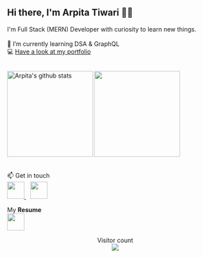 <!--img align="right" height="180px" src="https://github.com/Deeksha2501/Deeksha2501/blob/master/resources/progirl.png" alt="image" /> -->

<p align="left">

## Hi there, I'm Arpita Tiwari 👋🏻 
 
I'm Full Stack (MERN) Developer with curiosity to learn new things. <br>
<br>
🌱 I’m currently learning DSA & GraphQL <br>
💻 <a target="_blank" href="https://arpita-tiwari-1hkuon2bh.vercel.app/">Have a look at my portfolio </a>
  <p>
<br>



  <img align="left" height="200px" src="https://github-readme-stats.vercel.app/api?username=Arpita309&show_icons=true&count_private=true&title_color=e6005c" alt="Arpita's github stats" />

  <img align="centre" height="200px" src="https://github-readme-stats.vercel.app/api/top-langs/?username=Arpita309&title_color=e6005c" />

<br> 
<br>
<br>
 📫 Get in touch 
<br>

<a href="https://www.linkedin.com/in/arpita-tiwari-947bba179/">
<img  height='40px' src="https://img.icons8.com/bubbles/50/000000/linkedin.png"/>
</a>
<a style="padding:10px" href="mailto: arpitatiwari309@gmail.com">
  <img  height='40px' src="https://img.icons8.com/bubbles/50/000000/email.png"/>
</a>




 My <b>Resume</b>
<br>
<a href="https://drive.google.com/file/d/1DZpbWidW-9lrFFbaNHNifbc4mSIlZC4y/view?usp=sharing" class="btn-hire" style="text-align: center; color:rgb(94, 255, 0);"><img height='40' src="https://img.icons8.com/nolan/64/submit-resume.png"/></a>









<p align="center"> 
  Visitor count<br>
  <img src="https://profile-counter.glitch.me/arpita309/count.svg" />
</p>
